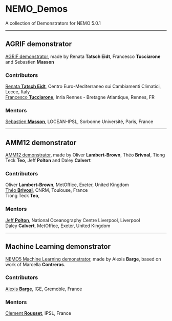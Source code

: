 # NEMO_Demos
A collection of Demonstrators for NEMO 5.0.1

---
## AGRIF demonstrator
[AGRIF demonstrator](https://github.com/ftucciarone/AGRIF_DEMO), made by Renata **Tatsch Eidt**, Francesco **Tucciarone** and Sebastien **Masson**


### Contributors
[Renata **Tatsch Eidt**](https://orcid.org/0000-0003-4129-1636), Centro Euro-Mediterraneo sui Cambiamenti Climatici, Lecce, Italy </br>
[Francesco **Tucciarone**](https://orcid.org/0009-0005-6778-2240), Inria Rennes - Bretagne Atlantique, Rennes, FR

### Mentors
[Sebastien **Masson**](https://orcid.org/0000-0002-1694-8117), LOCEAN-IPSL, Sorbonne Université, Paris, France

---
## AMM12 demonstrator
[AMM12 demonstrator](https://github.com/bolb-ocean/AMM12-demonstrator/tree/main), made by Oliver **Lambert-Brown**, Théo **Brivoal**, Tiong Teck **Teo**, Jeff **Polton** and Daley **Calvert**

### Contributors 
Oliver **Lambert-Brown**, MetOffice, Exeter, United Kingdom <br>
[Théo **Brivoal**](https://orcid.org/0009-0005-8662-9583), CNRM, Toulouse, France <br>
Tiong Teck **Teo**, <br>

### Mentors
[Jeff **Polton**](https://orcid.org/0000-0003-0131-5250), National Oceanography Centre Liverpool, Liverpool <br>
Daley **Calvert**, MetOffice, Exeter, United Kingdom <br> 

---
## Machine Learning demonstrator
[NEMO5 Machine Learning demonstrator](https://github.com/morays-community/NEMO-ORCA2_MLE), made by Alexis **Barge**, based on work of Marcella **Contreras**.

### Contributors 
[Alexis **Barge**](https://orcid.org/0009-0006-0403-0292), IGE, Gremoble, France <br>

### Mentors
[Clement **Rousset**](https://orcid.org/0000-0002-9722-3969), IPSL, France <br> 
